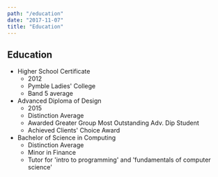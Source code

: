 ```yaml
---
path: "/education"
date: "2017-11-07"
title: "Education"
---
```


## Education
* Higher School Certificate
    - 2012
    - Pymble Ladies' College
    - Band 5 average
* Advanced Diploma of Design
    - 2015
    - Distinction Average
    - Awarded Greater Group Most Outstanding Adv. Dip Student
    - Achieved Clients' Choice Award
* Bachelor of Science in Computing
    - Distinction Average
    - Minor in Finance
    - Tutor for 'intro to programming' and 'fundamentals of computer science'